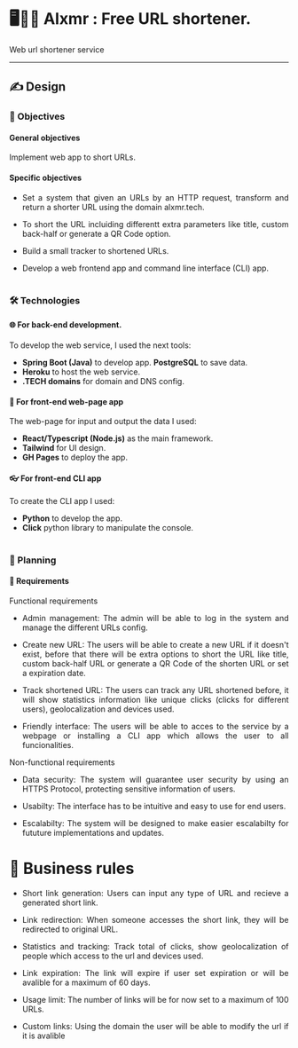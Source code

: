 # 🖥️🏄‍♀️ Alxmr : Free URL shortener. 
Web url shortener service

<hr>


## ✍️ Design 

### 🏹 Objectives

#### General objectives
Implement web app to short URLs.

#### Specific objectives

- <p align="justify"> Set a system that given an URLs by an HTTP request, transform and return a shorter URL  using the domain alxmr.tech. </p>
  
- <p align="justify"> To short the URL incluiding differentt extra parameters like title, custom back-half or generate a QR Code option. </p>

- <p align="justify"> Build a small tracker to shortened URLs.</p>
  
- <p align="justify"> Develop a web frontend app and command line interface (CLI) app. </p>
  
# 

### 🛠️ Technologies

  #### 🌐 For back-end development.
  
  To develop the web service, I used the next tools:
  - **Spring Boot (Java)** to develop app.
   **PostgreSQL** to save data.
  - **Heroku** to host the web service.
  - **.TECH domains** for domain and DNS config.
  
  #### 🎨 For front-end web-page app
  
  The web-page for input and output the data I used:
  - **React/Typescript (Node.js)** as the main framework.
  - **Tailwind** for UI design.
  - **GH Pages** to deploy the  app.
  
  #### 👓 For front-end CLI app
  
  To create the CLI app I used:
  - **Python** to develop the app.
  - **Click** python library to manipulate the console.

#

### 📆 Planning

  #### 🎯 **Requirements**

  Functional requirements
  
  
  - <p align="justify"> Admin management: The admin will be able to log in the system and manage the different URLs config.</p>
    
  - <p align="justify"> Create new URL: The users will be able to create a new URL if it doesn't exist, before that there will be extra options to short the URL like title, custom back-half URL or generate a QR Code of the shorten URL or set a expiration date.  </p>
  

  - <p align="justify"> Track shortened URL: The users can track any URL shortened before, it will show statistics information like unique clicks (clicks for different users), geolocalization and devices used.</p>

  - <p align="justify"> Friendly interface: The users will be able to acces to the service by a webpage or installing a CLI app which allows the user to all funcionalities. </p>
 
  Non-functional requirements
  
  - <p align="justify"> Data security: The system will guarantee user security by using an HTTPS Protocol, protecting sensitive information of users. </p>
    
  - <p align="justify"> Usabilty: The interface has to be intuitive and easy to use for end users. </p>
    
  - <p align="justify"> Escalabilty: The system will be designed to make easier escalabilty for fututure implementations and updates. </p>

# 💼 Business rules

  - <p align="justify"> Short link generation: Users can input any type of URL and recieve a generated short link.</p>
  
  - <p align="justify"> Link redirection: When someone accesses the short link, they will be redirected to original URL.</p>
  
  - <p align="justify"> Statistics and tracking: Track total of clicks, show geolocalization of people which access to the url and devices used. </p>

  - <p align="justify"> Link expiration: The link will expire if user set expiration or will be avalible for a maximum of 60 days. </p>
  
  - <p align="justify"> Usage limit: The number of links will be for now set to a maximum of 100 URLs. </p>

  - <p align="justify"> Custom links: Using the domain the user will be able to modify the url if it is avalible </p>

